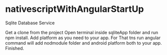 # nativescriptWithAngularStartUp
Sqlite Database  Service 

Get a clone from the project
Open terminal inside sqliteApp folder and run npm install.
Add platform as you need to your app.
For That tns run angular command will add nodmodule folder and android platform both to your app.
Finished.
